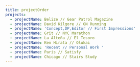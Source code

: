 ```yaml
---
title: projectOrder
projects:
  - projectName: Belize // Gear Patrol Magazine
  - projectName: David Kilgore // ON Running
  - projectName: 'Concept,DP,Editor // First Impressions'
  - projectName: Grit // NYC Marathon
  - projectName: La Alteña // El Tesoro
  - projectName: Ken Hirata // Olukai
  - projectName: 'Recent // Personal Work '
  - projectName: Paris // Satisfy
  - projectName: Chicago // Stairs Study
---
```



